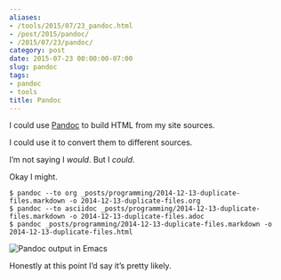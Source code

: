 ```yaml
---
aliases:
- /tools/2015/07/23_pandoc.html
- /post/2015/pandoc/
- /2015/07/23/pandoc/
category: post
date: 2015-07-23 00:00:00-07:00
slug: pandoc
tags:
- pandoc
- tools
title: Pandoc
---
```


I could use [Pandoc](http://pandoc.org/) to build HTML from my site
sources.

I could use it to convert them to different sources.

I’m not saying I *would*. But I *could*.

Okay I might.

````
$ pandoc --to org _posts/programming/2014-12-13-duplicate-files.markdown -o 2014-12-13-duplicate-files.org
$ pandoc --to asciidoc _posts/programming/2014-12-13-duplicate-files.markdown -o 2014-12-13-duplicate-files.adoc
$ pandoc _posts/programming/2014-12-13-duplicate-files.markdown -o 2014-12-13-duplicate-files.html
````

![Pandoc output in Emacs](attachments/img/2015/emacs-pandoc.png)

Honestly at this point I’d say it’s pretty likely.